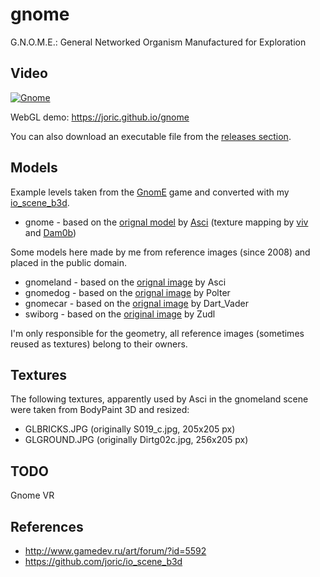 # gnome

G.N.O.M.E.: General Networked Organism Manufactured for Exploration

## Video

[![Gnome](http://img.youtube.com/vi/t6sZvxw3B5g/0.jpg)](https://www.youtube.com/watch?v=t6sZvxw3B5g)

WebGL demo: https://joric.github.io/gnome

You can also download an executable file from the [releases section](https://github.com/joric/gnome/releases).

## Models

Example levels taken from the [GnomE](http://www.gamedev.ru/projects/forum/?id=93344) game and converted with my [io_scene_b3d](https://github.com/joric/io_scene_b3d).

* gnome - based on the [orignal model](https://joric.github.io/gnome/archive/gnome_max.zip) by [Asci](http://www.gamedev.ru/art/forum/?id=5592&page=34#m502) (texture mapping by [viv](http://www.gamedev.ru/art/forum/?id=5592&page=34#m507) and [Dam0b](http://www.gamedev.ru/art/forum/?id=5592&page=35#m514))

Some models here made by me from reference images (since 2008) and placed in the public domain.

* gnomeland - based on the [orignal image](http://www.gamedev.ru/art/forum/?id=5592) by Asci
* gnomedog - based on the [orignal image](http://www.gamedev.ru/art/forum/?id=5592&page=156#m2335) by Polter
* gnomecar - based on the [orignal image](http://www.gamedev.ru/projects/forum/?id=8855&page=2#m16) by Dart_Vader
* swiborg - based on the [original image](http://www.gamedev.ru/flame/forum/?id=66447) by Zudl

I'm only responsible for the geometry, all reference images (sometimes reused as textures) belong to their owners.

## Textures

The following textures, apparently used by Asci in the gnomeland scene were taken from BodyPaint 3D and resized:

* GLBRICKS.JPG (originally S019_c.jpg, 205x205 px)
* GLGROUND.JPG (originally Dirtg02c.jpg, 256x205 px)

## TODO

Gnome VR

## References

* http://www.gamedev.ru/art/forum/?id=5592
* https://github.com/joric/io_scene_b3d

